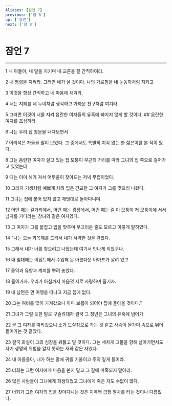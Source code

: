 ```yaml
---
Aliases: [잠언 7]
previous: ['잠 6']
up: ['잠언']
next: ['잠 8']
---
```

# 잠언 7

***


1 내 아들아, 내 말을 지키며 내 교훈을 잘 간직하여라. 

2 내 명령을 지켜라. 그러면 네가 살 것이다. 나의 가르침을 네 눈동자처럼 지키고 

3 이것을 항상 간직하고 네 마음에 새겨라. 

4 너는 지혜를 네 누이처럼 생각하고 가까운 친구처럼 여겨라. 

5 그러면 이것이 너를 지켜 음란한 여자들의 유혹에 빠지지 않게 할 것이다. ## 음란한 여자를 조심하라 

6 나는 우리 집 창문을 내다보면서 

7 어리석은 자들을 많이 보았다. 그 중에서도 특별히 지각 없는 한 젊은이를 본 적이 있다. 

8 그는 음란한 여자가 살고 있는 집 모퉁이 부근의 거리를 따라 그녀의 집 쪽으로 걸어가고 있었는데 

9 때는 이미 해가 져서 어두움이 찾아드는 저녁 무렵이었다. 

10 그러자 기생처럼 예쁘게 차려 입은 간교한 그 여자가 그를 맞으러 나왔다. 

11 그녀는 집에 붙어 있지 않고 제멋대로 돌아다니며 

12 어떤 때는 길거리에서, 어떤 때는 광장에서, 어떤 때는 길 이 모퉁이 저 모퉁이에 서서 남자를 기다리는, 창녀와 같은 여자였다. 

13 그 여자가 그를 붙잡고 입을 맞추며 부끄러운 줄도 모르고 이렇게 말하였다. 

14 "나는 오늘 화목제를 드려서 내가 서약한 것을 갚았다. 

15 그래서 내가 너를 찾으려고 나왔는데 여기서 만나게 되었구나. 

16 내 침대에는 이집트에서 수입해 온 아름다운 아마포가 깔려 있고 

17 몰약과 유향과 계피를 뿌려 놓았다. 

18 들어가자. 우리가 아침까지 마음껏 서로 사랑하며 즐기자. 

19 내 남편은 먼 여행을 떠나고 지금 집에 없다. 

20 그는 여비를 많이 가져갔으니 아마 보름이 되어야 집에 돌아올 것이다." 

21 그녀가 그럴 듯한 말로 구슬려대자 결국 그 청년은 그녀의 유혹에 넘어가 

22 곧 그 여자를 따라갔으니 소가 도살장으로 가는 것 같고 사슴이 올가미 속으로 뛰어들어가는 것 같았다. 

23 결국 화살이 그의 심장을 꿰뚫고 말 것이다. 그는 세차게 그물을 향해 날아가면서도 자기 생명의 위험을 알지 못하는 새와 같은 자였다. 

24 내 아들들아, 내가 하는 말에 귀를 기울이고 주의 깊게 들어라. 

25 너희는 그런 여자에게 마음을 쏟지 말고 그 길에 미혹되지 말아라. 

26 많은 사람들이 그녀에게 희생되었고 그녀에게 죽은 자도 수없이 많다. 

27 너희가 그런 여자의 집을 찾아다니는 것은 지옥행 급행 열차를 타는 것이나 다름없다.
